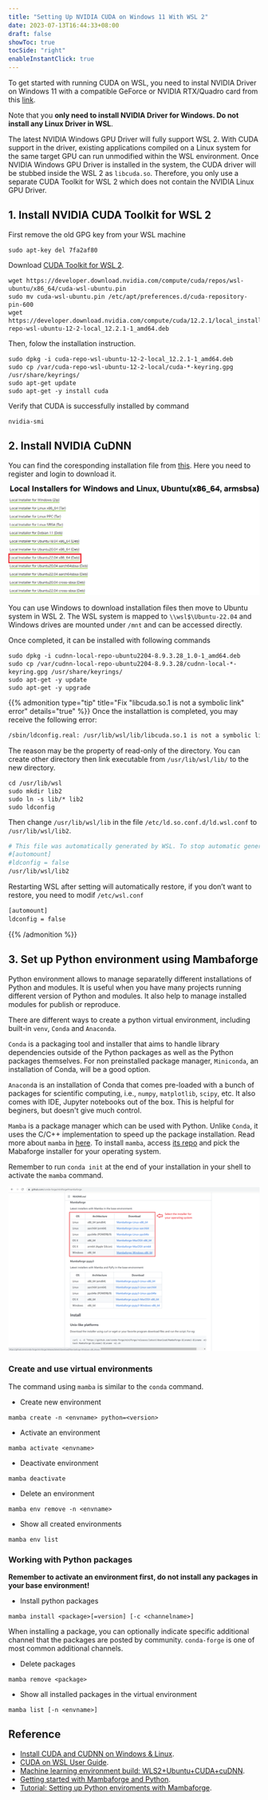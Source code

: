```yaml
---
title: "Setting Up NVIDIA CUDA on Windows 11 With WSL 2"
date: 2023-07-13T16:44:33+08:00
draft: false
showToc: true
tocSide: "right"
enableInstantClick: true
---
```


To get started with running CUDA on WSL, you need to instal NVIDIA Driver on Windows 11 with a compatible GeForce or NVIDIA RTX/Quadro card from this [link](https://www.nvidia.com/Download/index.aspx).

Note that you **only need to install NVIDIA Driver for Windows. Do not install any Linux Driver in WSL**.

The latest NVIDIA Windows GPU Driver will fully support WSL 2. With CUDA support in the driver, existing applications compiled on a Linux system for the same target GPU can run unmodified within the WSL environment. Once NVIDIA Windows GPU Driver is installed in the system, the CUDA driver will be stubbed inside the WSL 2 as `libcuda.so`. Therefore, you only use a separate CUDA Toolkit for WSL 2 which does not contain the NVIDIA Linux GPU Driver.

## 1. Install NVIDIA CUDA Toolkit for WSL 2

First remove the old GPG key from your WSL machine

```shell
sudo apt-key del 7fa2af80
```

Download [CUDA Toolkit for WSL 2](https://developer.nvidia.com/cuda-downloads?target_os=Linux&target_arch=x86_64&Distribution=WSL-Ubuntu&target_version=2.0&target_type=deb_local).

```shell
wget https://developer.download.nvidia.com/compute/cuda/repos/wsl-ubuntu/x86_64/cuda-wsl-ubuntu.pin
sudo mv cuda-wsl-ubuntu.pin /etc/apt/preferences.d/cuda-repository-pin-600
wget https://developer.download.nvidia.com/compute/cuda/12.2.1/local_installers/cuda-repo-wsl-ubuntu-12-2-local_12.2.1-1_amd64.deb
```

Then, folow the installation instruction.

```shell
sudo dpkg -i cuda-repo-wsl-ubuntu-12-2-local_12.2.1-1_amd64.deb
sudo cp /var/cuda-repo-wsl-ubuntu-12-2-local/cuda-*-keyring.gpg /usr/share/keyrings/
sudo apt-get update
sudo apt-get -y install cuda
```

Verify that CUDA is successfully installed by command

```shell
nvidia-smi
```

## 2. Install NVIDIA CuDNN

You can find the coresponding installation file from [this](https://developer.nvidia.com/rdp/cudnn-archive). Here you need to register and login to download it.

![CuDNN download](cudnn-download.png)

You can use Windows to download installation files then move to Ubuntu system in WSL 2. The WSL system is mapped to `\\wsl$\Ubuntu-22.04` and Windows drives are mounted under `/mnt` and can be accessed directly.

Once completed, it can be installed with following commands

```shell
sudo dpkg -i cudnn-local-repo-ubuntu2204-8.9.3.28_1.0-1_amd64.deb
sudo cp /var/cudnn-local-repo-ubuntu2204-8.9.3.28/cudnn-local-*-keyring.gpg /usr/share/keyrings/
sudo apt-get -y update
sudo apt-get -y upgrade
```

{{% admonition type="tip" title="Fix \"libcuda.so.1 is not a symbolic link\" error" details="true" %}}
Once the installattion is completed, you may receive the following error:

```bash
/sbin/ldconfig.real: /usr/lib/wsl/lib/libcuda.so.1 is not a symbolic link
```

The reason may be the property of read-only of the directory. You can create other directory then link executable from `/usr/lib/wsl/lib/` to the new directory.

```shell
cd /usr/lib/wsl
sudo mkdir lib2
sudo ln -s lib/* lib2
sudo ldconfig
```

Then change `/usr/lib/wsl/lib` in the file `/etc/ld.so.conf.d/ld.wsl.conf` to `/usr/lib/wsl/lib2`.

```bash
# This file was automatically generated by WSL. To stop automatic generation of this file, add the following entry to /etc/wsl.conf:
#[automount]
#ldconfig = false
/usr/lib/wsl/lib2
```

Restarting WSL after setting will automatically restore, if you don’t want to restore, you need to modif `/etc/wsl.conf`

```bash
[automount]
ldconfig = false
```

{{% /admonition %}}

## 3. Set up Python environment using Mambaforge

Python environment allows to manage separatelly different installations of Python and modules. It is useful when you have many projects running different version of Python and modules. It also help to manage installed modules for publish or reproduce.

There are different ways to create a python virtual environment, including built-in `venv`, `Conda` and `Anaconda`. 

`Conda` is a packaging tool and installer that aims to handle library dependencies outside of the Python packages as well as the Python packages themselves. For non preinstalled package manager, `Miniconda`, an installation of Conda, will be a good option.

`Anacond`a is an installation of Conda that comes pre-loaded with a bunch of packages for scientific computing, i.e., `numpy`, `matplotlib`, `scipy`, etc. It also comes with IDE, Jupyter notebooks out of the box. This is helpful for beginers, but doesn't give much control.

`Mamba` is a package manager which can be used with Python. Unlike `Conda`, it uses the C/C++ implementation to speed up the package installation. Read more about `mamba` in [here](https://focalplane.biologists.com/2022/12/08/managing-scientific-python-environments-using-conda-mamba-and-friends/). To install `mamba`, access [its repo](https://github.com/conda-forge/miniforge) and pick the Mabaforge installer for your operating system.

Remember to run `conda init` at the end of your installation in your shell to activate the `mamba` command.

![Mambaforge install](mambaforge-install.png)

### Create and use virtual environments

The command using `mamba` is similar to the `conda` command.

- Create new environment

```shell
mamba create -n <envname> python=<version>
```

- Activate an environment

```shell
mamba activate <envname>
```

- Deactivate environment

```shell
mamba deactivate
```

- Delete an environment

```shell
mamba env remove -n <envname>
```

- Show all created environments

```shell
mamba env list
```

### Working with Python packages

**Remember to activate an environment first, do not install any packages in your base environment!**

- Install python packages

```shell
mamba install <package>[=version] [-c <channelname>]
```

When installing a package, you can optionally indicate specific additional channel that the packages are posted by community. `conda-forge` is one of most common additional channels.

- Delete packages

```shell
mamba remove <package>
```

- Show all installed packages in the virtual environment

```shell
mamba list [-n <envname>]
```

## Reference

- [Install CUDA and CUDNN on Windows & Linux](https://medium.com/geekculture/install-cuda-and-cudnn-on-windows-linux-52d1501a8805).
- [CUDA on WSL User Guide](https://docs.nvidia.com/cuda/wsl-user-guide/index.html).
- [Machine learning environment build: WLS2+Ubuntu+CUDA+cuDNN](https://visualstudio.microsoft.com/free-developer-offers/).
- [Getting started with Mambaforge and Python](https://biapol.github.io/blog/mara_lampert/getting_started_with_mambaforge_and_python/readme.html).
- [Tutorial: Setting up Python enviroments with Mambaforge](https://ross-dobson.github.io/posts/2021/01/setting-up-python-virtual-environments-with-mambaforge/).

